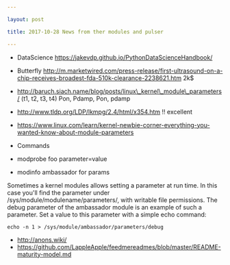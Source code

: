 ```yaml
---

layout: post

title: 2017-10-28 News from ther modules and pulser

---
```



-   DataScience https://jakevdp.github.io/PythonDataScienceHandbook/
-   Butterfly
    http://m.marketwired.com/press-release/first-ultrasound-on-a-chip-receives-broadest-fda-510k-clearance-2238621.htm
    2k\$

-   http://baruch.siach.name/blog/posts/linux\_kernel\_module\_parameters/
    (t1, t2, t3, t4) Pon, Pdamp, Pon, pdamp

-   http://www.tldp.org/LDP/lkmpg/2.4/html/x354.htm !! excellent
-   https://www.linux.com/learn/kernel-newbie-corner-everything-you-wanted-know-about-module-parameters

-   Commands

-   modprobe foo parameter=value
-   modinfo ambassador for params

Sometimes a kernel modules allows setting a parameter at run time. In
this case you'll find the parameter under
/sys/module/modulename/parameters/, with writable file permissions. The
debug parameter of the ambassador module is an example of such a
parameter. Set a value to this parameter with a simple echo command:

    echo -n 1 > /sys/module/ambassador/parameters/debug

-   http://anons.wiki/
-   https://github.com/LappleApple/feedmereadmes/blob/master/README-maturity-model.md

